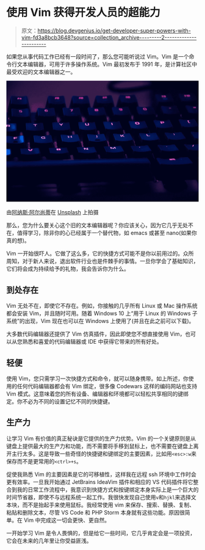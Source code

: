 # 使用 Vim 获得开发人员的超能力

> 原文：<https://blog.devgenius.io/get-developer-super-powers-with-vim-fd3a8bcb3648?source=collection_archive---------2----------------------->

如果您从事代码工作已经有一段时间了，那么您可能听说过 Vim。Vim 是一个命令行文本编辑器，可用于许多操作系统。Vim 最初发布于 1991 年，是计算社区中最受欢迎的文本编辑器之一。

![](img/fcba8c3934093d22d8b5d3f4093e14f1.png)

由[阿纳斯·阿尔尚蒂](https://unsplash.com/@otenteko?utm_source=unsplash&utm_medium=referral&utm_content=creditCopyText)在 [Unsplash](https://unsplash.com/s/photos/computer-code?utm_source=unsplash&utm_medium=referral&utm_content=creditCopyText) 上拍摄

那么，您为什么要关心这个旧的文本编辑器呢？你应该关心，因为它几乎无处不在，值得学习，除非你的心已经属于一个替代物，如 emacs 或甚至 nano(如果你真的想)。

Vim 一开始很吓人。它做了这么多，它的快捷方式可能不是你以前用过的。众所周知，对于新人来说，退出软件行业也是件棘手的事情。一旦你学会了基础知识，它们将会成为持续给予的礼物，我会告诉你为什么。

## 到处存在

Vim 无处不在，即使它不存在。例如，你接触的几乎所有 Linux 或 Mac 操作系统都会安装 Vim，并且随时可用。随着 Windows 10 上“用于 Linux 的 Windows 子系统”的出现，Vim 现在也可以在 Windows 上使用了(并且在此之前可以下载)。

大多数代码编辑器还提供了 Vim 仿真插件，因此即使您不想直接使用 Vim，也可以从您熟悉和喜爱的代码编辑器或 IDE 中获得它带来的所有好处。

## 轻便

使用 Vim，您只需学习一次快捷方式和命令，就可以随身携带。如上所述，你使用的任何代码编辑器都会有 Vim 绑定，很多像 Codewars 这样的编码网站也支持 Vim 模式。这意味着您的所有设备、编辑器和环境都可以轻松共享相同的键绑定。你不必为不同的设置记忆不同的快捷键。

## 生产力

让学习 Vim 有价值的真正秘诀是它提供的生产力优势。Vim 的一个关键原则是从键盘上提供最大的生产力和功能，而不需要将手移到鼠标上，也不需要在键盘上离开主行太多。这是导致一些奇怪的快捷键和键绑定的主要因素，比如用`<esc>:w`来保存而不是更常用的`<ctrl>+s`。

促使我熟悉 Vim 的主要因素是它的可移植性，这样我在远程 ssh 环境中工作时会更有效率。一旦我开始通过 JetBrains IdeaVim 插件和相应的 VS 代码插件将它整合到我的日常工作流程中，我意识到快捷方式和按键绑定本身实际上是一个巨大的时间节省器，即使不与远程系统一起工作。我很快发现自己使用`v`和`hjkl`来选择文本块，而不是抬起手来使用鼠标。我经常使用 vim 来保存、搜索、替换、复制、粘贴和删除文本，尽管 VS Code 和 PHP Storm 本身就有这些功能。原因很简单。在 Vim 中完成这一切会更快、更自然。

一开始学习 Vim 是令人畏惧的，但是给它一些时间，它几乎肯定会是一项投资，它会在未来的几年里让你受益匪浅。